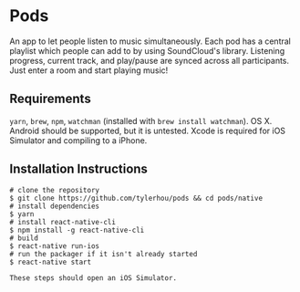 # Pods

An app to let people listen to music simultaneously.  Each pod has a central
playlist which people can add to by using SoundCloud's library. Listening
progress, current track, and play/pause are synced across all participants.
Just enter a room and start playing music!

## Requirements
`yarn`, `brew`, `npm`, `watchman` (installed with `brew install watchman`). OS
X.  Android should be supported, but it is untested. Xcode is required for iOS
Simulator and compiling to a iPhone.

## Installation Instructions

```
# clone the repository
$ git clone https://github.com/tylerhou/pods && cd pods/native
# install dependencies
$ yarn
# install react-native-cli
$ npm install -g react-native-cli
# build
$ react-native run-ios
# run the packager if it isn't already started
$ react-native start

These steps should open an iOS Simulator.


